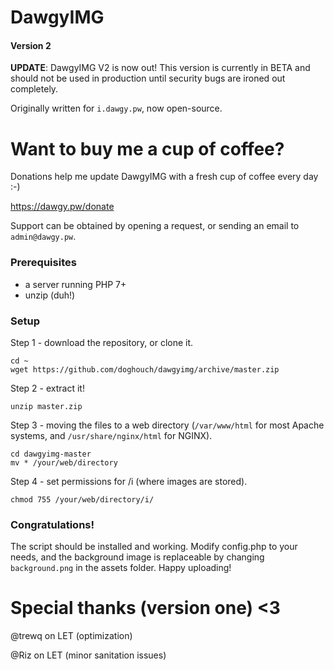 # DawgyIMG
#### Version 2

**UPDATE**: DawgyIMG V2 is now out! This version is currently in BETA and should not be used in production until security bugs are ironed out completely.

Originally written for `i.dawgy.pw`, now open-source.

# Want to buy me a cup of coffee?

Donations help me update DawgyIMG with a fresh cup of coffee every day :-)

https://dawgy.pw/donate

Support can be obtained by opening a request, or sending an email to `admin@dawgy.pw`.

### Prerequisites 
- a server running PHP 7+
- unzip (duh!)

### Setup
Step 1 - download the repository, or clone it. 

    cd ~ 
    wget https://github.com/doghouch/dawgyimg/archive/master.zip
    
Step 2 - extract it!

    unzip master.zip
    
Step 3 - moving the files to a web directory (`/var/www/html` for most Apache systems, and `/usr/share/nginx/html` for NGINX).

    cd dawgyimg-master
    mv * /your/web/directory
    
Step 4 - set permissions for /i (where images are stored).

    chmod 755 /your/web/directory/i/
    
### Congratulations!

The script should be installed and working. Modify config.php to your needs, and the background image is replaceable by changing `background.png` in the assets folder. Happy uploading!

# Special thanks (version one) <3

@trewq on LET (optimization)

@Riz on LET (minor sanitation issues)